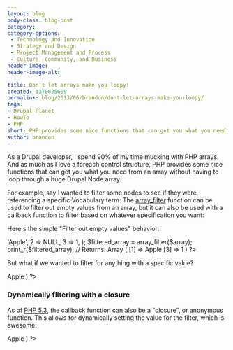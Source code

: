 ```yaml
---
layout: blog
body-class: blog-post
category:
category-options:
 - Technology and Innovation
 - Strategy and Design
 - Project Management and Process
 - Culture, Community, and Business
header-image:
header-image-alt:

title: Don't let arrays make you loopy!
created: 1370625669
permalink: blog/2013/06/brandon/dont-let-arrays-make-you-loopy/
tags:
- Drupal Planet
- HowTo
- PHP
short: PHP provides some nice functions that can get you what you need from an array without having to loop through a huge Drupal Node array.
author: brandon
---
```

As a Drupal developer, I spend 90% of my time mucking with PHP arrays. And as much as I love a foreach control structure, PHP provides some nice functions that can get you what you need from an array without having to loop through a huge Drupal Node array.

For example, say I wanted to filter some nodes to see if they were referencing a specific Vocabulary term: The [array_filter](http://php.net/manual/en/function.array-filter.php) function can be used to filter out empty values from an array, but it can also be used with a callback function to filter based on whatever specification you want:

Here's the simple "Filter out empty values" behavior:

<?php
    $array = array(
      1 => 'Apple',
      2 => NULL,
      3 => 1,
    );
    $filtered_array = array_filter($array);
    print_r($filtered_array);
    // Returns: Array ( [1] => Apple [3] => 1 )
?>

But what if we wanted to filter for anything with a specific value?

<?php
    function apple_callback($item) {
      if($item == 'Apple') {
        return TRUE;
      }
      return FALSE;
    }
    $callback_filtered_array = array_filter($array, 'apple_callback');
    print_r($callback_filtered_array);
    // Returns: Array ( [1] => Apple )
?>

### Dynamically filtering with a closure

As of [PHP 5.3](http://www.php.net/manual/en/functions.anonymous.php), the callback function can also be a "closure", or anonymous function. This allows for dynamically setting the value for the filter, which is awesome:

<?php
    function filter_closure($filter_value) {
        return function($item) use($filter_value) {
        return $item == $filter_value;
      };
    }

    $dynamic_variable = 'Apple';
    $anonymous_filter = filter_closure($dynamic_variable);
    $array_filtered_closure = array_filter($array, $anonymous_filter);
    print_r($array_filtered_closure);
    // Returns: Array ( [1] => Apple )
?>
